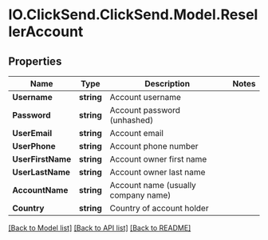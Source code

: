 # IO.ClickSend.ClickSend.Model.ResellerAccount
## Properties

Name | Type | Description | Notes
------------ | ------------- | ------------- | -------------
**Username** | **string** | Account username | 
**Password** | **string** | Account password (unhashed) | 
**UserEmail** | **string** | Account email | 
**UserPhone** | **string** | Account phone number | 
**UserFirstName** | **string** | Account owner first name | 
**UserLastName** | **string** | Account owner last name | 
**AccountName** | **string** | Account name (usually company name) | 
**Country** | **string** | Country of account holder | 

[[Back to Model list]](../README.md#documentation-for-models) [[Back to API list]](../README.md#documentation-for-api-endpoints) [[Back to README]](../README.md)

